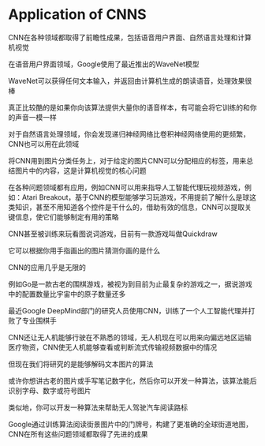 # Application of CNNS

CNN在各种领域都取得了前瞻性成果，包括语音用户界面、自然语言处理和计算机视觉

在语音用户界面领域，Google使用了最近推出的WaveNet模型

WaveNet可以获得任何文本输入，并返回由计算机生成的朗读语音，处理效果很棒

真正比较酷的是如果你向该算法提供大量你的语音样本，有可能会将它训练的和你的声音一模一样

对于自然语言处理领域，你会发现递归神经网络比卷积神经网络使用的更频繁，CNN也可以用在此领域

将CNN用到图片分类任务上，对于给定的图片CNN可以分配相应的标签，用来总结图片中的内容，这是计算机视觉的核心问题

在各种问题领域都有应用，例如CNN可以用来指导人工智能代理玩视频游戏，例如：Atari Breakout，基于CNN的模型能够学习玩游戏，不用提前了解什么是球这类知识，甚至不用知道各个控件是干什么的，借助有效的信息，CNN可以提取关键信息，使它们能够制定有用的策略

CNN甚至被训练来玩看图说词游戏，目前有一款游戏叫做Quickdraw

它可以根据你用手指画出的图片猜测你画的是什么

CNN的应用几乎是无限的

例如Go是一款古老的围棋游戏，被视为到目前为止最复杂的游戏之一，据说游戏中的配置数量比宇宙中的原子数量还多

最近Google DeepMind部门的研究人员使用CNN，训练了一个人工智能代理并打败了专业围棋手

CNN还让无人机能够行驶在不熟悉的领域，无人机现在可以用来向偏远地区运输医疗物资，CNN使无人机能够查看或判断流式传输视频数据中的情况

但现在我们将研究的是能够解码文本图片的算法

或许你想讲古老的图片或手写笔记数字化，然后你可以开发一种算法，该算法能后识别字母、数字或符号图片

类似地，你可以开发一种算法来帮助无人驾驶汽车阅读路标

Google通过训练算法阅读街景图片中的门牌号，构建了更准确的全球街道地图，CNN在所有这些问题领域都取得了先进的成果
